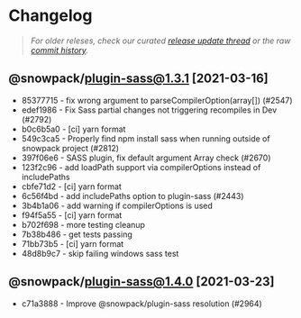 # Changelog

> *For older releses, check our curated [release update thread](https://github.com/snowpackjs/snowpack/discussions/1183) or the raw [commit history](https://github.com/snowpackjs/snowpack/commits/main/plugins/plugin-sass).*

## @snowpack/plugin-sass@1.3.1 [2021-03-16]

* 85377715 - fix wrong argument to parseCompilerOption(array[]) (#2547) <Danzo7>
* edef1986 - Fix Sass partial changes not triggering recompiles in Dev (#2792) <Mark Miller>
* b0c6b5a0 - [ci] yarn format <matthewp>
* 549c3ca5 - Properly find npm install sass when running outside of snowpack project (#2812) <Matthew Phillips>
* 397f06e6 - SASS plugin, fix default argument Array check (#2670) <Leon Montealegre>
* 123f2c96 - add loadPath support via compilerOptions instead of includePaths 
* cbfe71d2 - [ci] yarn format 
* 6c56f4bd - add includePaths option to plugin-sass (#2443) <Danzo7>
* 3b4b1a06 - add warning if compilerOptions is used 
* f94f5a55 - [ci] yarn format 
* b702f698 - more testing cleanup 
* 7b38b486 - get tests passing 
* 71bb73b5 - [ci] yarn format 
* 48d8b9c7 - skip failing windows sass test 

## @snowpack/plugin-sass@1.4.0 [2021-03-23]

* c71a3888 - Improve @snowpack/plugin-sass resolution (#2964) <Drew Powers>